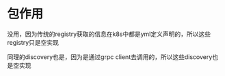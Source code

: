 # 包作用

没用，因为传统的registry获取的信息在k8s中都是yml定义声明的，所以这些registry只是空实现

同理的discovery也是，因为是通过grpc client去调用的，所以这些discovery也是空实现
